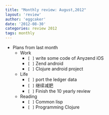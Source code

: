 ```yaml
---
title: "Monthly review: August,2012" 
layout: 'review'
author: 'eggcaker'
date: '2012-08-30'
categories: review 2012
tags: monthly
---
```



  * Plans from last month 
    * Work 
      * `[ ]` write some code of Anyzend iOS 
      * `[ ]` Zend android 
      * `[ ]` Clojure android project 
    * Life 
      * `[ ]` port the ledger data 
      * `[ ]` 继续减肥 
      * `[ ]` Finish the 10 yearly review 
    * Reading 
      * `[ ]` Common lisp 
      * `[ ]` Programming Clojure 

